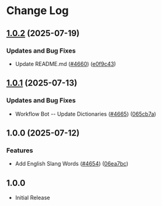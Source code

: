 # Change Log

## [1.0.2](https://github.com/streetsidesoftware/cspell-dicts/compare/@cspell/dict-en-slang@1.0.1...@cspell/dict-en-slang@1.0.2) (2025-07-19)


### Updates and Bug Fixes

* Update README.md ([#4660](https://github.com/streetsidesoftware/cspell-dicts/issues/4660)) ([e0f9c43](https://github.com/streetsidesoftware/cspell-dicts/commit/e0f9c43f2dc0170a118dfe3a5008d3cf017e36ce))

## [1.0.1](https://github.com/streetsidesoftware/cspell-dicts/compare/@cspell/dict-en-slang@1.0.0...@cspell/dict-en-slang@1.0.1) (2025-07-13)


### Updates and Bug Fixes

* Workflow Bot -- Update Dictionaries ([#4665](https://github.com/streetsidesoftware/cspell-dicts/issues/4665)) ([065cb7a](https://github.com/streetsidesoftware/cspell-dicts/commit/065cb7afe78c6402a189f3a645ddb97569ac3dc9))

## 1.0.0 (2025-07-12)


### Features

* Add English Slang Words ([#4654](https://github.com/streetsidesoftware/cspell-dicts/issues/4654)) ([06ea7bc](https://github.com/streetsidesoftware/cspell-dicts/commit/06ea7bc891569be6e95d6927c1d8467f3d63e46a))

## 1.0.0

- Initial Release
